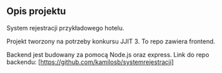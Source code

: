 ## Opis projektu

System rejestracji przykładowego hotelu.

Projekt tworzony na potrzeby konkursu JJIT 3.
To repo zawiera frontend.

Backend jest budowany za pomocą Node.js oraz express.
Link do repo backendu: [https://github.com/kamilosb/systemrejestracji]
